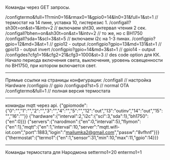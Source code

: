 
Команды через GET запросы.

/configtermo&full=1?rmin0=16&rmax0=1&gpio0=14&ln0=31&full=1&st=1 // термостат на 14 пине, уставка 10, гистерезис 1.
/configall?sh30t=on&st=1&intv=2            // включаем sht30, интервал чтения 2 сек.
/configall?bhen=on&sh30t=on&st=1&intv=2    // то же, но с BH1750
/configall?sda=1&scl=3&st=5                // включаем i2c на 1-3 пинах.
/configpio?gpio=12&md=3&st=1               // gpio12 - output
/configpio?gpio=13&md=131&st=1             // gpio13 - output invert
/configpio?gpio=14&md=3&st=1               // gpio14 - output
/configdes?cfg1=16&cfg2=21&cfg3=1000&st=3  // des code option для КК. Начало периода включения света, выключения, уровень освещенности по BH1750, при котором включается свет.

 
*****************************************************************************************
 Прямые ссылки на страницы конфигурации:
 /configall               // настройка Hardware
 /configpio               // gpio
 /configupd?st=5          // normal OTA
 /configtermo&full=1       // полная версия термостата
 

*****************************************************************************************
команды mqtt через api.
{"gpiomode":{"0":"","1":"","2":"","3":"","4":"","5":"","12":"out","13":"outinv","14":"out","15":"","16":""}}
{"hardware":{"interval":2,"i2c":{"scl":3,"sda":1},"bh1750":{"en":0}}}
{"servers":{"narodmon":{"en":0,"interval":5},"flymon":{"en":1},"mqtt":{"en":1,"interval":10,"server":"mqtt.wifi-iot.com","port":1883,"login":"mailumka2@gmail.com","passw":"8vfhnf"}}}
{"thermostat":{"termo1":{"en":1,"sensor":31,"min":10,"max":11,"gpio":14}}}


******************************************************************************************
Команды термостата для Народмона
settermo1=20
entermo1=1
